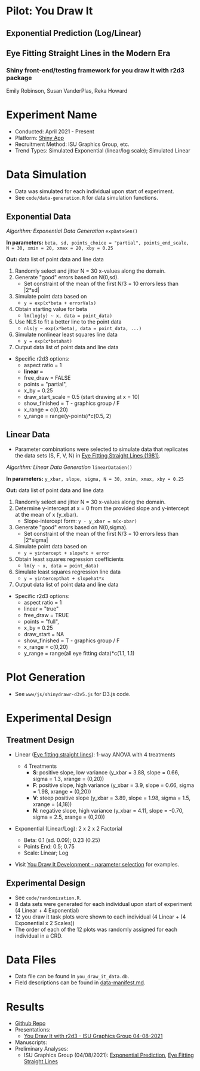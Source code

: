 # Pilot: You Draw It
## Exponential Prediction (Log/Linear)
## Eye Fitting Straight Lines in the Modern Era

### Shiny front-end/testing framework for you draw it with r2d3 package

Emily Robinson, Susan VanderPlas, Reka Howard

# Experiment Name

+ Conducted: April 2021 - Present
+ Platform: [Shiny App](https://shiny.srvanderplas.com/eye-fitting/ )
+ Recruitment Method: ISU Graphics Group, etc.
+ Trend Types: Simulated Exponential (linear/log scale); Simulated Linear

# Data Simulation
+ Data was simulated for each individual upon start of experiment.
+ See `code/data-generation.R` for data simulation functions.

## Exponential Data

*Algorithm: Exponential Data Generation* `expDataGen()`

**In parameters:** `beta, sd, points_choice = "partial", points_end_scale, N = 30, xmin = 20, xmax = 20, xby = 0.25`

**Out:** data list of point data and line data

1. Randomly select and jitter N = 30 x-values along the domain.
2. Generate "good" errors based on N(0,sd). 
    + Set constraint of the mean of the first N/3 = 10 errors less than |2*sd|
3. Simulate point data based on
    + `y = exp(x*beta + errorVals)`
4. Obtain starting value for beta
    + `lm(log(y) ~ x, data = point_data)`
5. Use NLS to fit a better line to the point data
    + `nls(y ~ exp(x*beta), data = point_data, ...)`
6. Simulate nonlinear least squares line data
    + `y = exp(x*betahat)`
7. Output data list of point data and line data

+ Specific r2d3 options:
    + aspect ratio = 1
    + **linear =**
    + free_draw = FALSE
    + points = "partial",
    + x_by = 0.25
    + draw_start_scale = 0.5 (start drawing at x = 10)
    + show_finished = T - graphics group / F
    + x_range = c(0,20)
    + y_range = range(y-points)*c(0.5, 2)

## Linear Data

+ Parameter combinations were selected to simulate data that replicates the data sets (S, F, V, N) in [Eye Fitting Straight Lines (1981)](https://www.tandfonline.com/doi/abs/10.1080/00031305.1981.10479335).

*Algorithm: Linear Data Generation* `linearDataGen()`

**In parameters:** `y_xbar, slope, sigma, N = 30, xmin, xmax, xby = 0.25`

**Out:** data list of point data and line data

1. Randomly select and jitter N = 30 x-values along the domain.
2. Determine y-intercept at x = 0 from the provided slope and y-intercept at the mean of x (y_xbar).
    + Slope-intercept form: `y - y_xbar = m(x-xbar)`
3. Generate "good" errors based on N(0,sigma). 
    + Set constraint of the mean of the first N/3 = 10 errors less than |2*sigma|
4. Simulate point data based on
    + `y = yintercept + slope*x + error`
5. Obtain least squares regression coefficients
    + `lm(y ~ x, data = point_data)`
6. Simulate least squares regression line data
    + `y = yintercepthat + slopehat*x`
7. Output data list of point data and line data

+ Specific r2d3 options:
    + aspect ratio = 1
    + linear = "true"
    + free_draw = TRUE
    + points = "full",
    + x_by = 0.25
    + draw_start = NA
    + show_finished = T - graphics group / F
    + x_range = c(0,20)
    + y_range = range(all eye fitting data)*c(1.1, 1.1)

# Plot Generation
+ See `www/js/shinydrawr-d3v5.js` for D3.js code.

# Experimental Design

## Treatment Design
+ Linear ([Eye fitting straight lines](https://srvanderplas.github.io/Perception-of-Log-Scales/you-draw-it-development/eye-fitting-straight-lines-in-the-modern-era/eye-fitting-straight-lines-in-the-modern-era.html)): 1-way ANOVA with 4 treatments
    + 4 Treatments
      + **S**: positive slope, low variance (y_xbar = 3.88, slope = 0.66, sigma = 1.3, xrange = (0,20))
      + **F**: positive slope, high variance (y_xbar = 3.9, slope = 0.66, sigma = 1.98, xrange = (0,20))
      + **V**: steep positive slope (y_xbar = 3.89, slope = 1.98, sigma = 1.5, xrange = (4,18))
      + **N**: negative slope, high variance (y_xbar = 4.11, slope = -0.70, sigma = 2.5, xrange = (0,20))

+ Exponential (Linear/Log): 2 x 2 x 2 Factorial
    + Beta: 0.1 (sd. 0.09); 0.23 (0.25)
    + Points End: 0.5; 0.75
    + Scale: Linear; Log
    
+ Visit [You Draw It Development - parameter selection](https://emily-robinson.shinyapps.io/you-draw-it-parameter-selection/) for examples.

## Experimental Design
+ See `code/randomization.R`.
+ 8 data sets were generated for each individual upon start of experiment (4 Linear + 4 Exponential)
+ 12 you draw it task plots were shown to each individual (4 Linear + (4 Exponential x 2 Scales))
+ The order of each of the 12 plots was randomly assigned for each individual in a CRD.

# Data Files
+ Data file can be found in `you_draw_it_data.db`.
+ Field descriptions can be found in [data-manifest.md](https://github.com/srvanderplas/Perception-of-Log-Scales/blob/master/you-draw-it-development/you-draw-it-pilot-app/data-manifest.md).

# Results
+ [Github Repo](https://github.com/srvanderplas/Perception-of-Log-Scales/tree/master/you-draw-it-development/you-draw-it-pilot-app)
+ Presentations: 
    + [You Draw It with r2d3 - ISU Graphics Group 04-08-2021](https://srvanderplas.github.io/Perception-of-Log-Scales/presentations/you-draw-it-with-r2d3-graphicsgroup04082021/index.html#1)
+ Manuscripts: 
+ Preliminary Analyses:
    + ISU Graphics Group (04/08/2021): [Exponential Prediction](https://srvanderplas.github.io/Perception-of-Log-Scales/you-draw-it-development/you-draw-it-pilot-app/analyses/you-draw-it-exponential-prediction-graphics-group-04.08.2021.html), [Eye Fitting Straight Lines](https://srvanderplas.github.io/Perception-of-Log-Scales/you-draw-it-development/you-draw-it-pilot-app/analyses/you-draw-it-eyefitting-straight-lines-graphics-group-04.08.2021.html)

